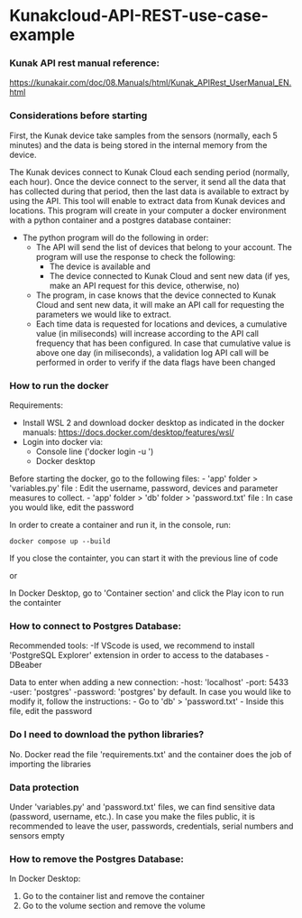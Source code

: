 # Kunakcloud-API-REST-use-case-example

### Kunak API rest manual reference:
https://kunakair.com/doc/08.Manuals/html/Kunak_APIRest_UserManual_EN.html

### Considerations before starting
First, the Kunak device take samples from the sensors (normally, each 5 minutes) and the data is being stored in the internal memory from the device.

The Kunak devices connect to Kunak Cloud each sending period (normally, each hour). Once the device connect to the server, it send all the data that has collected during that period, then the last data is available to extract by using the API. This tool will enable to extract data from Kunak devices and locations.
This program will create in your computer a docker environment with a python container and a postgres database container:
+   The python program will do the following in order:
    -   The API will send the list of devices that belong to your account. The program will use the response to check the following:
        -   The device is available and 
        -   The device connected to Kunak Cloud and sent new data (if yes, make an API request for this device, otherwise, no)
    -   The program, in case knows that the device connected to Kunak Cloud and sent new data, it will make an API call for requesting the parameters we
        would like to extract.
    -   Each time data is requested for locations and devices, a cumulative value (in miliseconds) will increase according to the API call frequency that has
        been configured.
        In case that cumulative value is above one day (in miliseconds), a validation log API call will be performed in order to verify if the data flags have been changed

### How to run the docker
Requirements:
-   Install WSL 2 and download docker desktop as indicated in the docker manuals: https://docs.docker.com/desktop/features/wsl/
-   Login into docker via:
    -   Console line ('docker login -u <username>')
    -   Docker desktop

Before starting the docker, go to the following files:
    - 'app' folder > 'variables.py' file : Edit the username, password, devices and parameter measures to collect.
    - 'app' folder > 'db' folder > 'password.txt' file : In case you would like, edit the password

In order to create a container and run it, in the console, run:

    docker compose up --build

If you close the containter, you can start it with the previous line of code

or 

In Docker Desktop, go to 'Container section' and click the Play icon to run the containter

### How to connect to Postgres Database:
Recommended tools:
-If VScode is used, we recommend to install 'PostgreSQL Explorer' extension in order to access to the databases
-DBeaber

Data to enter when adding a new connection:
-host: 'localhost'
-port: 5433
-user: 'postgres'
-password: 'postgres' by default. In case you would like to modify it, follow the instructions:
    - Go to  'db' > 'password.txt'
    - Inside this file, edit the password

### Do I need to download the python libraries? ###
No. Docker read the file 'requirements.txt' and the container does the job of importing the libraries

### Data protection ###
Under 'variables.py' and 'password.txt' files, we can find sensitive data (password, username, etc.). In case you make the files public, it is recommended to leave the user, passwords, credentials, serial numbers and sensors empty

### How to remove the Postgres Database:
In Docker Desktop:
1. Go to the container list and remove the container
2. Go to the volume section and remove the volume
